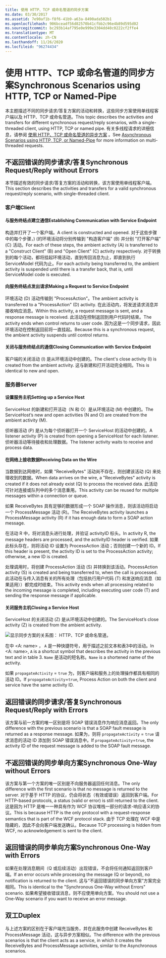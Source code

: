 ```yaml
---
title: 使用 HTTP、TCP 或命名管道的同步方案
ms.date: 03/30/2017
ms.assetid: 7e90af1b-f8f6-41b9-a63a-8490ada502b1
ms.openlocfilehash: 906bceadf56d82570b41cfbb2c96e4b89d595d02
ms.sourcegitcommit: bc293b14af795e0e999e3304dd40c0222cf2ffe4
ms.translationtype: MT
ms.contentlocale: zh-CN
ms.lasthandoff: 11/26/2020
ms.locfileid: "96274434"
---
```

# <a name="synchronous-scenarios-using-http-tcp-or-named-pipe"></a><span data-ttu-id="55363-102">使用 HTTP、TCP 或命名管道的同步方案</span><span class="sxs-lookup"><span data-stu-id="55363-102">Synchronous Scenarios using HTTP, TCP or Named-Pipe</span></span>

<span data-ttu-id="55363-103">本主题描述不同的同步请求/答复方案的活动和转换，这些同步方案使用单线程客户端以及 HTTP、TCP 或命名管道。</span><span class="sxs-lookup"><span data-stu-id="55363-103">This topic describes the activities and transfers for different synchronous request/reply scenarios, with a single-threaded client, using HTTP, TCP or named pipe.</span></span> <span data-ttu-id="55363-104">有关多线程请求的详细信息，请参阅 [使用 HTTP、TCP 或命名管道的异步方案](asynchronous-scenarios-using-http-tcp-or-named-pipe.md) 。</span><span class="sxs-lookup"><span data-stu-id="55363-104">See [Asynchronous Scenarios using HTTP, TCP, or Named-Pipe](asynchronous-scenarios-using-http-tcp-or-named-pipe.md) for more information on multi-threaded requests.</span></span>  
  
## <a name="synchronous-requestreply-without-errors"></a><span data-ttu-id="55363-105">不返回错误的同步请求/答复</span><span class="sxs-lookup"><span data-stu-id="55363-105">Synchronous Request/Reply without Errors</span></span>  

 <span data-ttu-id="55363-106">本节描述有效的同步请求/答复方案的活动和转换，该方案使用单线程客户端。</span><span class="sxs-lookup"><span data-stu-id="55363-106">This section describes the activities and transfers for a valid synchronous request/reply scenario, with single-threaded client.</span></span>  
  
### <a name="client"></a><span data-ttu-id="55363-107">客户端</span><span class="sxs-lookup"><span data-stu-id="55363-107">Client</span></span>  
  
#### <a name="establishing-communication-with-service-endpoint"></a><span data-ttu-id="55363-108">与服务终结点建立通信</span><span class="sxs-lookup"><span data-stu-id="55363-108">Establishing Communication with Service Endpoint</span></span>  

 <span data-ttu-id="55363-109">构造并打开了一个客户端。</span><span class="sxs-lookup"><span data-stu-id="55363-109">A client is constructed and opened.</span></span> <span data-ttu-id="55363-110">对于这些步骤中的每个步骤，)  (的环境活动将分别传输到 "构造客户端" (B) 并分别 "打开客户端" (C) 活动。</span><span class="sxs-lookup"><span data-stu-id="55363-110">For each of these steps, the ambient activity (A) is transferred to a "Construct Client" (B) and "Open Client" (C) activity respectively.</span></span> <span data-ttu-id="55363-111">对于转换到的每个活动，都将挂起环境活动，直到传回消息为止，即直到执行 ServiceModel 代码为止。</span><span class="sxs-lookup"><span data-stu-id="55363-111">For each activity being transferred to, the ambient activity is suspended until there is a transfer back, that is, until ServiceModel code is executed.</span></span>  
  
#### <a name="making-a-request-to-service-endpoint"></a><span data-ttu-id="55363-112">向服务终结点发出请求</span><span class="sxs-lookup"><span data-stu-id="55363-112">Making a Request to Service Endpoint</span></span>  

 <span data-ttu-id="55363-113">环境活动 (D) 活动传输到 "ProcessAction"。</span><span class="sxs-lookup"><span data-stu-id="55363-113">The ambient activity is transferred to a "ProcessAction" (D) activity.</span></span> <span data-ttu-id="55363-114">在此活动内，将发送请求消息并接收响应消息。</span><span class="sxs-lookup"><span data-stu-id="55363-114">Within this activity, a request message is sent, and a response message is received.</span></span> <span data-ttu-id="55363-115">此活动在控制返回到用户代码时结束。</span><span class="sxs-lookup"><span data-stu-id="55363-115">The activity ends when control returns to user code.</span></span> <span data-ttu-id="55363-116">因为这是一个同步请求，因此环境活动在控制返回前将一直挂起。</span><span class="sxs-lookup"><span data-stu-id="55363-116">Because this is a synchronous request, the ambient activity suspends until control returns.</span></span>  
  
#### <a name="closing-communication-with-service-endpoint"></a><span data-ttu-id="55363-117">关闭与服务终结点的通信</span><span class="sxs-lookup"><span data-stu-id="55363-117">Closing Communication with Service Endpoint</span></span>  

 <span data-ttu-id="55363-118">客户端的关闭活动 (I) 是从环境活动中创建的。</span><span class="sxs-lookup"><span data-stu-id="55363-118">The client's close activity (I) is created from the ambient activity.</span></span> <span data-ttu-id="55363-119">这与新建和打开活动完全相同。</span><span class="sxs-lookup"><span data-stu-id="55363-119">This is identical to new and open.</span></span>  
  
### <a name="server"></a><span data-ttu-id="55363-120">服务器</span><span class="sxs-lookup"><span data-stu-id="55363-120">Server</span></span>  
  
#### <a name="setting-up-a-service-host"></a><span data-ttu-id="55363-121">设置服务主机</span><span class="sxs-lookup"><span data-stu-id="55363-121">Setting up a Service Host</span></span>  

 <span data-ttu-id="55363-122">ServiceHost 的新建和打开活动（N 和 O）是从环境活动 (M) 中创建的。</span><span class="sxs-lookup"><span data-stu-id="55363-122">The ServiceHost’s new and open activities (N and O) are created from the ambient activity (M).</span></span>  
  
 <span data-ttu-id="55363-123">侦听器活动 (P) 是从为每个侦听器打开一个 ServiceHost 的活动中创建的。</span><span class="sxs-lookup"><span data-stu-id="55363-123">A listener activity (P) is created from opening a ServiceHost for each listener.</span></span> <span data-ttu-id="55363-124">侦听器活动等待接收和处理数据。</span><span class="sxs-lookup"><span data-stu-id="55363-124">The listener activity waits to receive and process data.</span></span>  
  
#### <a name="receiving-data-on-the-wire"></a><span data-ttu-id="55363-125">在网络上接收数据</span><span class="sxs-lookup"><span data-stu-id="55363-125">Receiving Data on the Wire</span></span>  

 <span data-ttu-id="55363-126">当数据到达网络时，如果 "ReceiveBytes" 活动尚不存在，则创建该活动 (Q) 来处理收到的数据。</span><span class="sxs-lookup"><span data-stu-id="55363-126">When data arrives on the wire, a "ReceiveBytes" activity is created if it does not already exist (Q) to process the received data.</span></span> <span data-ttu-id="55363-127">此活动可针对连接或队列中的多个消息重用。</span><span class="sxs-lookup"><span data-stu-id="55363-127">This activity can be reused for multiple messages within a connection or queue.</span></span>  
  
 <span data-ttu-id="55363-128">如果 ReceiveBytes 具有足够的数据形成一个 SOAP 操作消息，则该活动将启动一个 ProcessMessage 活动 (R)。</span><span class="sxs-lookup"><span data-stu-id="55363-128">The ReceiveBytes activity launches a ProcessMessage activity (R) if it has enough data to form a SOAP action message.</span></span>  
  
 <span data-ttu-id="55363-129">在活动 R 中，将对消息头进行处理，并验证 activityID 标头。</span><span class="sxs-lookup"><span data-stu-id="55363-129">In activity R, the message headers are processed, and the activityID header is verified.</span></span> <span data-ttu-id="55363-130">如果此标头存在，则将活动 ID 设置为 ProcessAction 活动；否则创建一个新的 ID。</span><span class="sxs-lookup"><span data-stu-id="55363-130">If this header is present, the activity ID is set to the ProcessAction activity; otherwise, a new ID is created.</span></span>  
  
 <span data-ttu-id="55363-131">处理调用时，将创建 ProcessAction 活动 (S) 并转换到该活动。</span><span class="sxs-lookup"><span data-stu-id="55363-131">ProcessAction activity (S) is created and being transferred to, when the call is processed.</span></span> <span data-ttu-id="55363-132">此活动在与传入消息有关的所有处理（包括执行用户代码 (T) 和发送响应消息（如果适用））都完成时结束。</span><span class="sxs-lookup"><span data-stu-id="55363-132">This activity ends when all processing related to the incoming message is completed, including executing user code (T) and sending the response message if applicable.</span></span>  
  
#### <a name="closing-a-service-host"></a><span data-ttu-id="55363-133">关闭服务主机</span><span class="sxs-lookup"><span data-stu-id="55363-133">Closing a Service Host</span></span>  

 <span data-ttu-id="55363-134">ServiceHost 的关闭活动 (Z) 是从环境活动中创建的。</span><span class="sxs-lookup"><span data-stu-id="55363-134">The ServiceHost’s close activity (Z) is created from the ambient activity.</span></span>  
  
 ![显示同步方案的关系图： HTTP、TCP 或命名管道。](./media/synchronous-scenarios-using-http-tcp-or-named-pipe/synchronous-scenario-http-tcp-named-pipes.gif)  
  
 <span data-ttu-id="55363-136">在中 \<A: name> ， `A` 是一种快捷符号，用于描述之前文本和表3中的活动。</span><span class="sxs-lookup"><span data-stu-id="55363-136">In \<A: name>, `A` is a shortcut symbol that describes the activity in the previous text and in table 3.</span></span> <span data-ttu-id="55363-137">`Name` 是活动的短名称。</span><span class="sxs-lookup"><span data-stu-id="55363-137">`Name` is a shortened name of the activity.</span></span>  
  
 <span data-ttu-id="55363-138">如果 `propagateActivity` = `true` 为，则客户端和服务上的处理操作都具有相同的活动 ID。</span><span class="sxs-lookup"><span data-stu-id="55363-138">If `propagateActivity`=`true`, Process Action on both the client and service have the same activity ID.</span></span>  
  
## <a name="synchronous-requestreply-with-errors"></a><span data-ttu-id="55363-139">返回错误的同步请求/答复</span><span class="sxs-lookup"><span data-stu-id="55363-139">Synchronous Request/Reply with Errors</span></span>  

 <span data-ttu-id="55363-140">该方案与前一方案的唯一区别是将 SOAP 错误消息作为响应消息返回。</span><span class="sxs-lookup"><span data-stu-id="55363-140">The only difference with the previous scenario is that a SOAP fault message is returned as a response message.</span></span> <span data-ttu-id="55363-141">如果为，则将 `propagateActivity` = `true` 请求消息的活动 ID 添加到 SOAP 错误消息中。</span><span class="sxs-lookup"><span data-stu-id="55363-141">If `propagateActivity`=`true`, the activity ID of the request message is added to the SOAP fault message.</span></span>  
  
## <a name="synchronous-one-way-without-errors"></a><span data-ttu-id="55363-142">不返回错误的同步单向方案</span><span class="sxs-lookup"><span data-stu-id="55363-142">Synchronous One-Way without Errors</span></span>  

 <span data-ttu-id="55363-143">该方案与第一个方案的唯一区别是不向服务器返回任何消息。</span><span class="sxs-lookup"><span data-stu-id="55363-143">The only difference with the first scenario is that no message is returned to the server.</span></span> <span data-ttu-id="55363-144">对于基于 HTTP 的协议，仍会将状态（有效或错误）返回到客户端。</span><span class="sxs-lookup"><span data-stu-id="55363-144">For HTTP-based protocols, a status (valid or error) is still returned to the client.</span></span> <span data-ttu-id="55363-145">这是因为 HTTP 是唯一一种具有作为 WCF 协议堆栈一部分的请求-响应语义的协议。</span><span class="sxs-lookup"><span data-stu-id="55363-145">This is because HTTP is the only protocol with a request-response semantics that is part of the WCF protocol stack.</span></span> <span data-ttu-id="55363-146">由于 TCP 处理在 WCF 中是隐藏的，因此不会向客户端发送确认。</span><span class="sxs-lookup"><span data-stu-id="55363-146">Because TCP processing is hidden from WCF, no acknowledgement is sent to the client.</span></span>  
  
## <a name="synchronous-one-way-with-errors"></a><span data-ttu-id="55363-147">返回错误的同步单向方案</span><span class="sxs-lookup"><span data-stu-id="55363-147">Synchronous One-Way with Errors</span></span>  

 <span data-ttu-id="55363-148">如果在处理消息期间（Q 或后续活动）出现错误，不会将任何通知返回到客户端。</span><span class="sxs-lookup"><span data-stu-id="55363-148">If an error occurs while processing the message (Q or beyond), no notification is returned to the client.</span></span> <span data-ttu-id="55363-149">这与“不返回错误的同步单向方案”方案完全相同。</span><span class="sxs-lookup"><span data-stu-id="55363-149">This is identical to the "Synchronous One-Way without Errors" scenario.</span></span> <span data-ttu-id="55363-150">如果希望接收错误消息，则不应使用单向方案。</span><span class="sxs-lookup"><span data-stu-id="55363-150">You should not use a One-Way scenario if you want to receive an error message.</span></span>  
  
## <a name="duplex"></a><span data-ttu-id="55363-151">双工</span><span class="sxs-lookup"><span data-stu-id="55363-151">Duplex</span></span>  

 <span data-ttu-id="55363-152">与上述方案的区别在于客户端充当服务，并在此服务中创建 ReceiveBytes 和 ProcessMessage 活动，这与异步方案相似。</span><span class="sxs-lookup"><span data-stu-id="55363-152">The difference with the previous scenarios is that the client acts as a service, in which it creates the ReceiveBytes and ProcessMessage activities, similar to the Asynchronous scenarios.</span></span>

